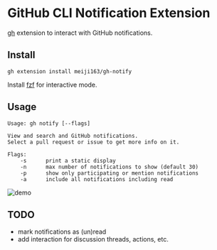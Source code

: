 # GitHub CLI Notification Extension 

[gh](https://github.com/cli/cli) extension to interact with GitHub notifications.

## Install
```
gh extension install meiji163/gh-notify
```

Install [fzf](https://github.com/junegunn/fzf) for interactive mode.

## Usage 
```
Usage: gh notify [--flags]

View and search and GitHub notifications.
Select a pull request or issue to get more info on it.

Flags:
    -s      print a static display
    -n      max number of notifications to show (default 30)
    -p      show only participating or mention notifications
    -a      include all notifications including read 
```

![demo](https://i.imgur.com/Lv308LC.gif)

## TODO
- mark notifications as (un)read
- add interaction for discussion threads, actions, etc. 

